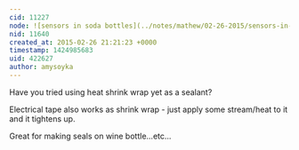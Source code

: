 ```yaml
---
cid: 11227
node: ![sensors in soda bottles](../notes/mathew/02-26-2015/sensors-in-soda-bottles)
nid: 11640
created_at: 2015-02-26 21:21:23 +0000
timestamp: 1424985683
uid: 422627
author: amysoyka
---
```


Have you tried using heat shrink wrap yet as a sealant?

Electrical tape also works as shrink wrap - just apply some stream/heat to it and it tightens up.

Great for making seals on wine bottle...etc...